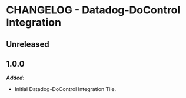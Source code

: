 # CHANGELOG - Datadog-DoControl Integration

## Unreleased

## 1.0.0

***Added***:

* Initial Datadog-DoControl Integration Tile.
